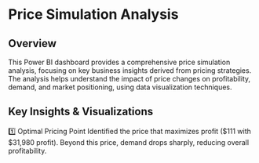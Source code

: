 # Price Simulation Analysis
## Overview
This Power BI dashboard provides a comprehensive price simulation analysis, focusing on key business insights derived from pricing strategies. The analysis helps understand the impact of price changes on profitability, demand, and market positioning, using data visualization techniques.

## Key Insights & Visualizations
1️⃣ Optimal Pricing Point
Identified the price that maximizes profit ($111 with $31,980 profit).
Beyond this price, demand drops sharply, reducing overall profitability.
